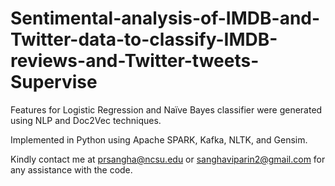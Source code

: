 # Sentimental-analysis-of-IMDB-and-Twitter-data-to-classify-IMDB-reviews-and-Twitter-tweets-Supervise

Features for Logistic Regression and Naïve Bayes classifier were generated using NLP and Doc2Vec techniques.

Implemented in Python using Apache SPARK, Kafka, NLTK, and Gensim.  

Kindly contact me at prsangha@ncsu.edu or sanghaviparin2@gmail.com for any assistance with the code.
